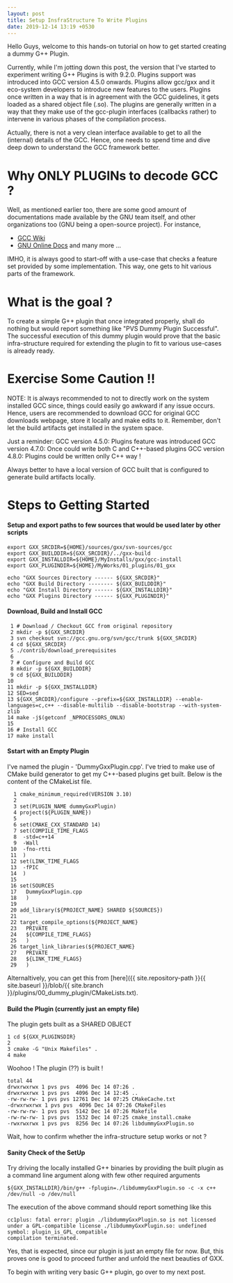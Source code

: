 ```yaml
---
layout: post
title: Setup InsfraStructure To Write Plugins
date: 2019-12-14 13:19 +0530
---
```


Hello Guys, welcome to this hands-on tutorial on how to get started creating a dummy G++ Plugin.

Currently, while I'm jotting down this post, the version that I've started to experiment writing G++ Plugins is with 9.2.0. Plugins support was introduced into GCC version 4.5.0 onwards.  Plugins allow gcc/gxx and it eco-system developers to introduce new features to the users.  Plugins once written in a way that is in agreement with the GCC guidelines, it gets loaded as a shared object file (.so).  The plugins are generally written in a way that they make use of the gcc-plugin interfaces (callbacks rather) to intervene in various phases of the compilation process.

Actually, there is not a very clean interface available to get to all the (internal) details of the GCC.  Hence, one needs to spend time and dive deep down to understand the GCC framework better.


# Why ONLY PLUGINs to decode GCC ?
Well, as mentioned earlier too, there are some good amount of documentations made available by the GNU team itself, and other organizations too (GNU being a open-source project).  For instance,
- [GCC Wiki](https://gcc.gnu.org/wiki/HomePage)
- [GNU Online Docs](https://gcc.gnu.org/onlinedocs/gccint)
and many more ...

IMHO, it is always good to start-off with a use-case that checks a feature set provided by some implementation.  This way, one gets to hit various parts of the framework.  


# What is the goal ?
To create a simple G++ plugin that once integrated properly, shall do nothing but would report something like "PVS Dummy Plugin Successful".  The successful execution of this dummy plugin would prove that the basic infra-structure required for extending the plugin to fit to various use-cases is already ready.


# Exercise Some Caution !!
NOTE:  It is always recommended to not to directly work on the system installed GCC since, things could easily go awkward if any issue occurs.  Hence, users are recommended to download GCC for original GCC downloads webpage, store it locally and make edits to it.  Remember, don't let the build artifacts get installed in the system space.

Just a reminder:
GCC version 4.5.0: Plugins feature was introduced
GCC version 4.7.0: Once could write both C and C++-based plugins
GCC version 4.8.0: Plugins could be written onlly C++ way !

Always better to have a local version of GCC built that is configured to generate build artifacts locally.


# Steps to Getting Started
#### Setup and export paths to few sources that would be used later by other scripts
  ```
  export GXX_SRCDIR=${HOME}/sources/gxx/svn-sources/gcc
  export GXX_BUILDDIR=${GXX_SRCDIR}/../gxx-build
  export GXX_INSTALLDIR=${HOME}/MyInstalls/gxx/gcc-install
  export GXX_PLUGINDIR=${HOME}/MyWorks/01_plugins/01_gxx
 
  echo "GXX Sources Directory ------ ${GXX_SRCDIR}"
  echo "GXX Build Directory -------- ${GXX_BUILDDIR}"
  echo "GXX Install Directory ------ ${GXX_INSTALLDIR}"
  echo "GXX Plugins Directory ------ ${GXX_PLUGINDIR}"
 ```
#### Download, Build and Install GCC
  ```
   1 # Download / Checkout GCC from original repository
   2 mkdir -p ${GXX_SRCDIR}
   3 svn checkout svn://gcc.gnu.org/svn/gcc/trunk ${GXX_SRCDIR}
   4 cd ${GXX_SRCDIR}
   5 ./contrib/download_prerequisites
   6
   7 # Configure and Build GCC
   8 mkdir -p ${GXX_BUILDDIR}
   9 cd ${GXX_BUILDDIR}
  10
  11 mkdir -p ${GXX_INSTALLDIR}
  12 SED=sed
  13 ${GXX_SRCDIR}/configure --prefix=${GXX_INSTALLDIR} --enable-languages=c,c++ --disable-multilib --disable-bootstrap --with-system-zlib
  14 make -j$(getconf _NPROCESSORS_ONLN)
  15
  16 # Install GCC
  17 make install
  ```

#### Sstart with an Empty Plugin
  I've named the plugin - 'DummyGxxPlugin.cpp'.
  I've tried to make use of CMake build generator to get my C++-based plugins get built.
  Below is the content of the CMakeList file.
  ```
    1 cmake_minimum_required(VERSION 3.10)
    2
    3 set(PLUGIN_NAME dummyGxxPlugin)
    4 project(${PLUGIN_NAME})
    5
    6 set(CMAKE_CXX_STANDARD 14)
    7 set(COMPILE_TIME_FLAGS
    8  -std=c++14
    9  -Wall
   10  -fno-rtti
   11  )
   12 set(LINK_TIME_FLAGS
   13  -fPIC
   14  )
   15
   16 set(SOURCES
   17   DummyGxxPlugin.cpp
   18   )
   19
   20 add_library(${PROJECT_NAME} SHARED ${SOURCES})
   21
   22 target_compile_options(${PROJECT_NAME}
   23   PRIVATE
   24   ${COMPILE_TIME_FLAGS}
   25   )
   26 target_link_libraries(${PROJECT_NAME}
   27   PRIVATE
   28   ${LINK_TIME_FLAGS}
   29   )
  ```
  Alternaltively, you can get this from [here]({{ site.repository-path }}{{ site.baseurl }}/blob/{{ site.branch }}/plugins/00_dummy_plugin/CMakeLists.txt).

#### Build the Plugin (currently just an empty file)
  The plugin gets built as a SHARED OBJECT
  ```
  1 cd ${GXX_PLUGINSDIR}
  2
  3 cmake -G "Unix Makefiles" .
  4 make
  ```

  Woohoo !  The plugin (??) is built !
  ~~~
  total 44
  drwxrwxrwx 1 pvs pvs  4096 Dec 14 07:26 .
  drwxrwxrwx 1 pvs pvs  4096 Dec 14 12:45 ..
  -rw-rw-rw- 1 pvs pvs 12761 Dec 14 07:25 CMakeCache.txt
  -drwxrwxrwx 1 pvs pvs  4096 Dec 14 07:26 CMakeFiles
  -rw-rw-rw- 1 pvs pvs  5142 Dec 14 07:26 Makefile
  -rw-rw-rw- 1 pvs pvs  1532 Dec 14 07:25 cmake_install.cmake
  -rwxrwxrwx 1 pvs pvs  8256 Dec 14 07:26 libdummyGxxPlugin.so
  ~~~

  Wait, how to confirm whether the infra-structure setup works or not ?

#### Sanity Check of the SetUp
  Try driving the locally installed G++ binaries by providing the built plugin as a command line argument along with few other required arguments
  ```
  ${GXX_INSTALLDIR}/bin/g++ -fplugin=./libdummyGxxPlugin.so -c -x c++ /dev/null -o /dev/null
  ```
  The execution of the above command should report something like this
  ~~~
  cc1plus: fatal error: plugin ./libdummyGxxPlugin.so is not licensed under a GPL-compatible license ./libdummyGxxPlugin.so: undefined symbol: plugin_is_GPL_compatible
  compilation terminated.
  ~~~
  Yes, that is expected, since our plugin is just an empty file for now.
  But, this proves one is good to proceed further and unfold the next beauties of GXX.

  To begin with writing very basic G++ plugin, go over to my next post.